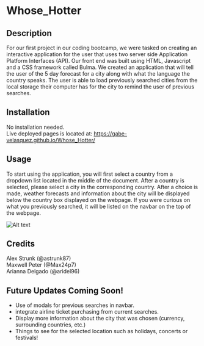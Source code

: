 # Whose_Hotter

## Description
For our first project in our coding bootcamp, we were tasked on creating an interactive application for the user that uses two server side Application Platform Interfaces (API). Our front end was built using HTML, Javascript and a CSS framework called Bulma. We created an application that will tell the user of the 5 day forecast for a city along with what the language the country speaks. The user is able to load previously searched cities from the local storage their computer has for the city to remind the user of previous searches. 

## Installation
No installation needed. <br />
Live deployed pages is located at: https://gabe-velasquez.github.io/Whose_Hotter/

## Usage
To start using the application, you will first select a country from a dropdown list located in the middle of the document. After a country is selected, please select a city in the corresponding country. After a choice is made, weather forecasts and information about the city will be displayed below the country box displayed on the webpage. If you were curious on what you previously searched, it will be listed on the navbar on the top of the webpage. 

![Alt text](./images/WhoseHotter.png)

## Credits 
Alex Strunk (@astrunk87) <br />
Maxwell Peter (@Max24p7) <br />
Arianna Delgado (@aridel96) <br />

## Future Updates Coming Soon!
- Use of modals for previous searches in navbar. 
- integrate airline ticket purchasing from current searches.
- Display more information about the city that was chosen (currency, surrounding countries, etc.)
- Things to see for the selected location such as holidays, concerts or festivals!